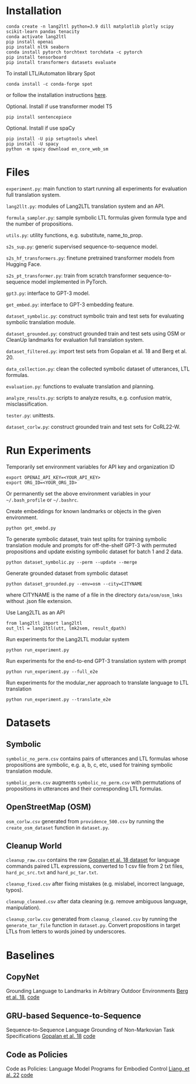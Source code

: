 # Installation
```
conda create -n lang2ltl python=3.9 dill matplotlib plotly scipy scikit-learn pandas tenacity
conda activate lang2ltl
pip install openai
pip install nltk seaborn
conda install pytorch torchtext torchdata -c pytorch
pip install tensorboard
pip install transformers datasets evaluate
```

To install LTL/Automaton library Spot
```
conda install -c conda-forge spot
```
or follow the installation instructions [here](https://spot.lre.epita.fr/install.html).

Optional. Install if use transformer model T5
```
pip install sentencepiece
```

Optional. Install if use spaCy
```
pip install -U pip setuptools wheel
pip install -U spacy
python -m spacy download en_core_web_sm
```

# Files
```experiment.py```: main function to start running all experiments for evaluation full translation system.

```lang2llt.py```: modules of Lang2LTL translation system and an API.

```formula_sampler.py```: sample symbolic LTL formulas given formula type and the number of propositions.

```utils.py```: utility functions, e.g. substitute, name_to_prop.

```s2s_sup.py```: generic supervised sequence-to-sequence model.

```s2s_hf_transformers.py```: finetune pretrained transformer models from Hugging Face.

```s2s_pt_transformer.py```: train from scratch transformer sequence-to-sequence model implemented in PyTorch.

```gpt3.py```: interface to GPT-3 model.

```get_embed.py```: interface to GPT-3 embedding feature.

```dataset_symbolic.py```: construct symbolic train and test sets for evaluating symbolic translation module.

```dataset_grounded.py```: construct grounded train and test sets using OSM or CleanUp landmarks for evaluation full translation system.

```dataset_filtered.py```: import test sets from Gopalan et al. 18 and Berg et al. 20.

```data_collection.py```: clean the collected symbolic dataset of utterances, LTL formulas.

```evaluation.py```: functions to evaluate translation and planning.

```analyze_results.py```: scripts to analyze results, e.g. confusion matrix, misclassification.

```tester.py```: unittests.

```dataset_corlw.py```: construct grounded train and test sets for CoRL22-W.


# Run Experiments
Temporarily set environment variables for API key and organization ID
```
export OPENAI_API_KEY=<YOUR_API_KEY>
export ORG_ID=<YOUR_ORG_ID>
```
Or permanently set the above environment variables in your ```~/.bash_profile``` or ```~/.bashrc```.

Create embeddings for known landmarks or objects in the given environment.
```
python get_emebd.py
```

To generate symbolic dataset, train test splits for training symbolic translation module and prompts for off-the-shelf GPT-3 with permuted propositions and update existing symbolic dataset for batch 1 and 2 data.
```
python dataset_symbolic.py --perm --update --merge
```

Generate grounded dataset from symbolic dataset
```
python dataset_grounded.py --env=osm --city=CITYNAME
```
where CITYNAME is the name of a file in the directory ```data/osm/osm_lmks``` without .json file extension.

Use Lang2LTL as an API
```
from lang2ltl import lang2ltl
out_ltl = lang2ltl(utt, lmk2sem, result_dpath)
```

Run experiments for the Lang2LTL modular system
```
python run_experiment.py
```

Run experiments for the end-to-end GPT-3 translation system with prompt
```
python run_experiment.py --full_e2e
```

Run experiments for the modular_ner approach to translate language to LTL translation
```
python run_experiment.py --translate_e2e
```


# Datasets
## Symbolic
```symbolic_no_perm.csv``` contains pairs of utterances and LTL formulas whose propositions are symbolic, e.g. a, b, c, etc, used for training symbolic translation module.

```symbolic_perm.csv``` augments ```symbolic_no_perm.csv``` with permutations of propositions in utterances and their corresponding LTL formulas.

## OpenStreetMap (OSM)
```osm_corlw.csv``` generated from ```providence_500.csv``` by running the ```create_osm_dataset``` function in ```dataset.py```.

## Cleanup World
```cleanup_raw.csv``` contains the raw [Gopalan et al. 18 dataset](https://github.com/h2r/language_datasets/tree/master/RSS_2018_Gopalan_et_al)
for language commands paired LTL expressions, converted to 1 csv file from 2 txt files, ```hard_pc_src.txt``` and ```hard_pc_tar.txt```.

```cleanup_fixed.csv``` after fixing mistakes (e.g. mislabel, incorrect language, typos).

```cleanup_cleaned.csv``` after data cleaning (e.g. remove ambiguous language, manipulation).

```cleanup_corlw.csv``` generated from ```cleanup_cleaned.csv``` by running the ```generate_tar_file``` function in ```dataset.py```.
Convert propositions in target LTLs from letters to words joined by underscores.


# Baselines
## CopyNet
Grounding Language to Landmarks in Arbitrary Outdoor Environments [Berg et al. 18](https://h2r.cs.brown.edu/wp-content/uploads/berg20.pdf),
[code](https://github.com/jasonxyliu/magic-skydio)

## GRU-based Sequence-to-Sequence
Sequence-to-Sequence Language Grounding of Non-Markovian Task Specifications [Gopalan et al. 18](https://h2r.cs.brown.edu/wp-content/uploads/gopalan18.pdf)
[code](https://github.com/h2r/lggltl/tree/master/models)

## Code as Policies
Code as Policies: Language Model Programs for Embodied Control [Liang, et al. 22](https://arxiv.org/abs/2209.07753)
[code](https://colab.research.google.com/drive/1UgMpP-b-TnSs4pgpTUj63sSSJsXRTgxC?usp=sharing)



